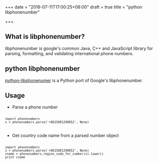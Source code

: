 +++
date = "2016-07-11T17:00:25+08:00"
draft = true
title = "python libphonenumber"

+++

## What is libphonenumber?
libphonenumber is google's common Java, C++ and JavaScript library for parsing, formatting, and validating international phone numbers.
<!--more-->
## python libphonenumber
[python-libphonenumer](https://github.com/daviddrysdale/python-phonenumbers) is a Python port of Google's libphonenumber.

## Usage
* Parse a phone number
<pre>
<code class="python" style="font-size:10px;">
import phonenumbers
x = phonenumbers.parse('+8615801290852', None)
</code>
</pre>
* Get country code name from a parsed number object
<pre>
<code class="python" style="font-size:10px;">
import phonenumbers
x = phonenumbers.parse('+8615801290852', None)
cname = phonenumbers.region_code_for_number(x).lower()
print cname
</code>
<pre>
